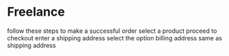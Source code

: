 # Freelance

follow these steps to make a successful order
select a product
proceed to checkout
enter a shipping address
select the option billing address same as shipping address